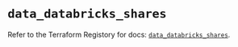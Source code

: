 # `data_databricks_shares`

Refer to the Terraform Registory for docs: [`data_databricks_shares`](https://registry.terraform.io/providers/databricks/databricks/1.33.0/docs/data-sources/shares).
